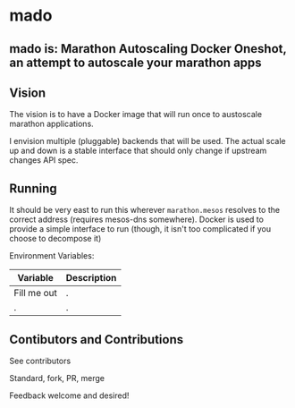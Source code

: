 # mado
mado is: Marathon Autoscaling Docker Oneshot, an attempt to autoscale your marathon apps
--------

## Vision
The vision is to have a Docker image that will run once to austoscale marathon applications.

I envision multiple (pluggable) backends that will be used. The actual scale up and down is a stable interface that should only change if upstream changes API spec.

## Running
It should be very east to run this wherever `marathon.mesos` resolves to the correct address (requires mesos-dns somewhere). Docker is used to provide a simple interface to run (though, it isn't too complicated if you choose to decompose it)

Environment Variables:

| Variable | Description |
| ------ | ------ |
| Fill me out | . |
| . | . |

## Contibutors and Contributions
See contributors

Standard, fork, PR, merge

Feedback welcome and desired!
